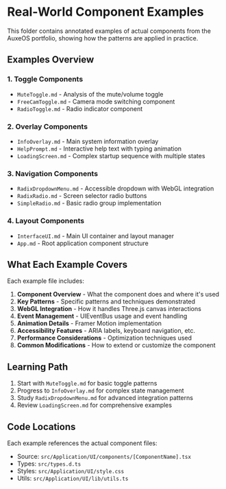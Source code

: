 # Real-World Component Examples

This folder contains annotated examples of actual components from the AuxeOS portfolio, showing how the patterns are applied in practice.

## Examples Overview

### 1. Toggle Components
- `MuteToggle.md` - Analysis of the mute/volume toggle
- `FreeCamToggle.md` - Camera mode switching component
- `RadioToggle.md` - Radio indicator component

### 2. Overlay Components  
- `InfoOverlay.md` - Main system information overlay
- `HelpPrompt.md` - Interactive help text with typing animation
- `LoadingScreen.md` - Complex startup sequence with multiple states

### 3. Navigation Components
- `RadixDropdownMenu.md` - Accessible dropdown with WebGL integration
- `RadixRadio.md` - Screen selector radio buttons
- `SimpleRadio.md` - Basic radio group implementation

### 4. Layout Components
- `InterfaceUI.md` - Main UI container and layout manager
- `App.md` - Root application component structure

## What Each Example Covers

Each example file includes:

1. **Component Overview** - What the component does and where it's used
2. **Key Patterns** - Specific patterns and techniques demonstrated
3. **WebGL Integration** - How it handles Three.js canvas interactions
4. **Event Management** - UIEventBus usage and event handling
5. **Animation Details** - Framer Motion implementation
6. **Accessibility Features** - ARIA labels, keyboard navigation, etc.
7. **Performance Considerations** - Optimization techniques used
8. **Common Modifications** - How to extend or customize the component

## Learning Path

1. Start with `MuteToggle.md` for basic toggle patterns
2. Progress to `InfoOverlay.md` for complex state management
3. Study `RadixDropdownMenu.md` for advanced integration patterns
4. Review `LoadingScreen.md` for comprehensive examples

## Code Locations

Each example references the actual component files:
- Source: `src/Application/UI/components/[ComponentName].tsx`
- Types: `src/types.d.ts`
- Styles: `src/Application/UI/style.css`
- Utils: `src/Application/UI/lib/utils.ts`
